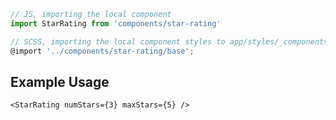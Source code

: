 ```js
// JS, importing the local component
import StarRating from 'components/star-rating'

// SCSS, importing the local component styles to app/styles/_components.scss
@import '../components/star-rating/base';
```


## Example Usage

    <StarRating numStars={3} maxStars={5} />

